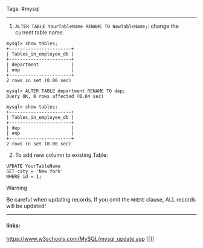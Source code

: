 
Tags: #mysql 

------------------------------------------

1. `ALTER TABLE YourTableName RENAME TO NewTableName;`: change the current table name.
```
mysql> show tables;
+-----------------------+
| Tables_in_employee_db |
+-----------------------+
| department            |
| emp                   |
+-----------------------+
2 rows in set (0.00 sec)

mysql> ALTER TABLE department RENAME TO dep;
Query OK, 0 rows affected (0.04 sec)

mysql> show tables;
+-----------------------+
| Tables_in_employee_db |
+-----------------------+
| dep                   |
| emp                   |
+-----------------------+
2 rows in set (0.00 sec)
```
2. To add new column to existing Table:
```
UPDATE YourTableName
SET city = 'New York'
WHERE id = 1;
```


>[!warning]
>Be careful when updating records. If you omit the `WHERE` clause, ALL records will be updated!





---------------------
#### links:
https://www.w3schools.com/MySQL/mysql_update.asp
[[]]